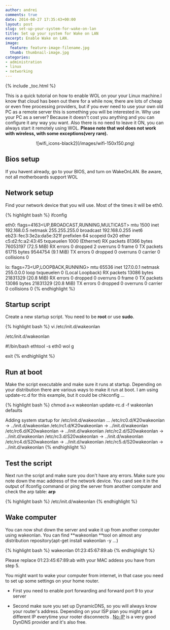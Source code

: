 ```yaml
---
author: andrei
comments: true
date: 2014-08-27 17:35:43+00:00
layout: post
slug: set-up-your-system-for-wake-on-lan
title: Set up your system for Wake on LAN
excerpt: Enable Wake on LAN.
image:
  feature: feature-image-filename.jpg
  thumb: thumbnail-image.jpg 
categories:
- administration
- linux
- networking
---
```


{% include _toc.html %}

This is a quick tutorial on how to enable WOL on your your Linux machine.I know that cloud has been out there for a while now, there are lots of cheap or even free processing providers, but if you ever need to use your own old PC as a remote server this is something you will be interested in. Why use your PC as a server? Because it doesn't cost you anything and you can configure it any way you want. Also there is no need to leave it ON, you can always start it remotely using WOL. **Please note that wol does not work with wireless, with some exceptions(very rare).**

<div style="text-align:center" markdown="1">
![wifi_icons-black2](/images/wifi-150x150.png)
</div>

## Bios setup
If you havent already, go to your BIOS, and turn on WakeOnLAN. Be aware, not all motherboards support WOL 

## Network setup
Find your network device that you will use. Most of the times it will be eth0.

{% highlight bash %}
ifconfig

eth0: flags=4163<UP,BROADCAST,RUNNING,MULTICAST> mtu 1500
inet 192.168.0.5 netmask 255.255.255.0 broadcast 192.168.0.255
inet6 eb23::fec3:3e2a:da5e:321f prefixlen 64 scopeid 0x20 ether c5:d2:fc:a2:43:45 txqueuelen 1000 (Ethernet)
RX packets 81366 bytes 76053197 (72.5 MiB)
RX errors 0 dropped 2 overruns 0 frame 0
TX packets 61715 bytes 9544754 (9.1 MiB)
TX errors 0 dropped 0 overruns 0 carrier 0 collisions 0

lo: flags=73<UP,LOOPBACK,RUNNING> mtu 65536
inet 127.0.0.1 netmask 255.0.0.0
loop txqueuelen 0 (Local Loopback)
RX packets 13086 bytes 21831329 (20.8 MiB)
RX errors 0 dropped 0 overruns 0 frame 0
TX packets 13086 bytes 21831329 (20.8 MiB)
TX errors 0 dropped 0 overruns 0 carrier 0 collisions 0
{% endhighlight %}

## Startup script
Create a new startup script. You need to be **root** or use **sudo**.

{% highlight bash %}
vi /etc/init.d/wakeonlan

/etc/init.d/wakeonlan

#!/bin/bash
ethtool -s eth0 wol g

exit
{% endhighlight %}

## Run at boot
Make the script executable and make sure it runs at startup. Depending on your distribution there are various ways to make it run at boot. I am using update-rc.d for this example, but it could be chkconfig ...

{% highlight bash %}
chmod a+x wakeonlan
update-rc.d -f wakeonlan defaults

Adding system startup for /etc/init.d/wakeonlan ...
/etc/rc0.d/K20wakeonlan -> ../init.d/wakeonlan
/etc/rc1.d/K20wakeonlan -> ../init.d/wakeonlan
/etc/rc6.d/K20wakeonlan -> ../init.d/wakeonlan
/etc/rc2.d/S20wakeonlan -> ../init.d/wakeonlan
/etc/rc3.d/S20wakeonlan -> ../init.d/wakeonlan
/etc/rc4.d/S20wakeonlan -> ../init.d/wakeonlan
/etc/rc5.d/S20wakeonlan -> ../init.d/wakeonlan
{% endhighlight %}

## Test the script
Next run the script and make sure you don't have any errors. Make sure you note down the mac address of the network device.
You cand see it in the output of ifconfig command or ping the server from another computer and check the arp table: **arp**

{% highlight bash %}
/etc/init.d/wakeonlan
{% endhighlight %}

## Wake computer
You can now shut down the server and wake it up from another computer using wakeonlan. You can find **wakeonlan **tool on almost any distribution repository(apt-get install wakeonlan -y ...)

{% highlight bash %}
wakeonlan 01:23:45:67:89:ab
{% endhighlight %}

Please replace 01:23:45:67:89:ab with your MAC addess you have from step 5.

You might want to wake your computer from internet, in that case you need to set up some settings on your home router.

	
  * First you need to enable port forwarding and forward port 9 to your server

	
  * Second make sure you set up DynamicDNS, so you will always know your router's address. Depending on your ISP plan you might get a different IP everytime your rooter disconnects . [No-IP](http://www.noip.com/) is a very good DynDNS provider and it's also free.



